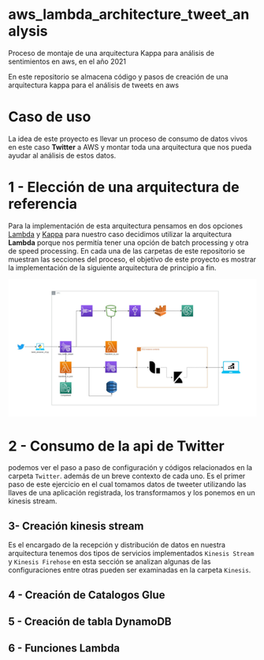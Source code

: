 # aws_lambda_architecture_tweet_analysis
Proceso de montaje de una arquitectura Kappa para análisis de sentimientos en aws, en el año 2021

En este repositorio se almacena código y pasos de creación de una arquitectura kappa para el análisis de tweets en aws

# Caso de uso

La idea de este proyecto es llevar un proceso de consumo de datos vivos en este caso **Twitter** a AWS y montar toda una arquitectura que nos pueda ayudar al análisis de estos datos.

# 1 - Elección de una arquitectura de referencia

Para la implementación de esta arquitectura pensamos en dos opciones [Lambda](https://databricks.com/glossary/lambda-architecture) y [Kappa](https://hazelcast.com/glossary/kappa-architecture/) para nuestro caso decidimos utilizar la arquitectura **Lambda** porque nos permitía tener una opción de batch processing y otra de speed processing. En cada una de las carpetas de este repositorio se muestran las secciones del proceso, el objetivo de este proyecto es mostrar la implementación de la siguiente arquitectura de principio a fin.

![developer portal](./Imagenes/complete_architecture.JPG "Developer Portal Twitter")

# 2 - Consumo de la api de Twitter
podemos ver el paso a paso de configuración y códigos relacionados en la carpeta `Twitter`. además de un breve contexto de cada uno. Es el primer paso de este ejercicio en el cual tomamos datos de tweeter utilizando las llaves de una aplicación registrada, los transformamos y los ponemos en un kinesis stream.

## 3- Creación kinesis stream
Es el encargado de la recepción y distribución de datos en nuestra arquitectura tenemos dos tipos de servicios implementados `Kinesis Stream` y `Kinesis Firehose` en esta sección se analizan algunas de las configuraciones entre otras pueden ser examinadas en la carpeta `Kinesis`.

## 4 - Creación de Catalogos Glue

## 5 - Creación de tabla DynamoDB

## 6 - Funciones Lambda


